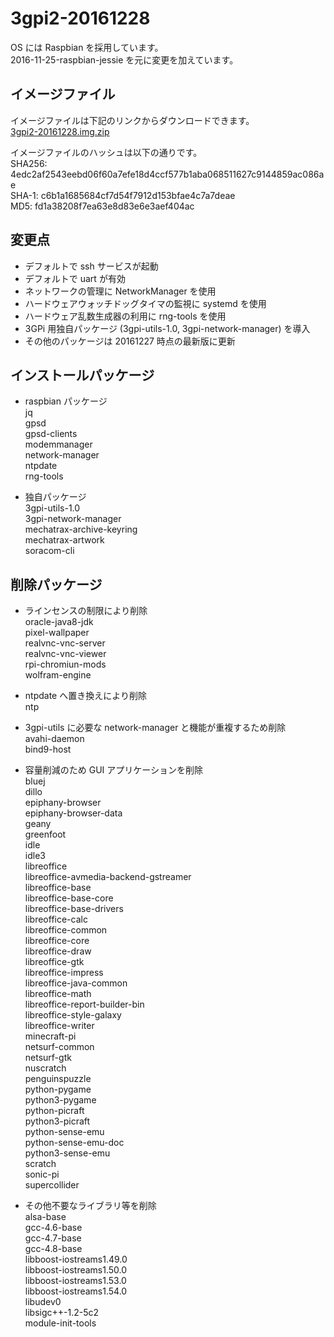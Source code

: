 # 3gpi2-20161228  

OS には Raspbian を採用しています。  
2016-11-25-raspbian-jessie を元に変更を加えています。  

## イメージファイル  
イメージファイルは下記のリンクからダウンロードできます。  
[3gpi2-20161228.img.zip](http://mechatrax.com/data/3gpi/3gpi2-20161228.img.zip)  

イメージファイルのハッシュは以下の通りです。  
SHA256: 4edc2af2543eebd06f60a7efe18d4ccf577b1aba068511627c9144859ac086ae  
SHA-1: c6b1a1685684cf7d54f7912d153bfae4c7a7deae  
MD5: fd1a38208f7ea63e8d83e6e3aef404ac  

## 変更点  
  * デフォルトで ssh サービスが起動  
  * デフォルトで uart が有効  
  * ネットワークの管理に NetworkManager を使用  
  * ハードウェアウォッチドッグタイマの監視に systemd を使用  
  * ハードウェア乱数生成器の利用に rng-tools を使用  
  * 3GPi 用独自パッケージ (3gpi-utils-1.0, 3gpi-network-manager) を導入  
  * その他のパッケージは 20161227 時点の最新版に更新  

## インストールパッケージ  
  * raspbian パッケージ  
    jq  
    gpsd  
    gpsd-clients  
    modemmanager  
    network-manager  
    ntpdate  
    rng-tools  
  
  * 独自パッケージ  
    3gpi-utils-1.0  
    3gpi-network-manager  
    mechatrax-archive-keyring  
    mechatrax-artwork  
    soracom-cli  
  
## 削除パッケージ  
  * ラインセンスの制限により削除  
    oracle-java8-jdk  
    pixel-wallpaper  
    realvnc-vnc-server  
    realvnc-vnc-viewer  
    rpi-chromiun-mods  
    wolfram-engine  
    
  * ntpdate へ置き換えにより削除  
    ntp  
    
  * 3gpi-utils に必要な network-manager と機能が重複するため削除  
    avahi-daemon  
    bind9-host  

  * 容量削減のため GUI アプリケーションを削除  
    bluej  
    dillo  
    epiphany-browser  
    epiphany-browser-data  
    geany  
    greenfoot  
    idle  
    idle3  
    libreoffice  
    libreoffice-avmedia-backend-gstreamer  
    libreoffice-base  
    libreoffice-base-core  
    libreoffice-base-drivers  
    libreoffice-calc  
    libreoffice-common  
    libreoffice-core  
    libreoffice-draw  
    libreoffice-gtk  
    libreoffice-impress  
    libreoffice-java-common  
    libreoffice-math  
    libreoffice-report-builder-bin  
    libreoffice-style-galaxy  
    libreoffice-writer  
    minecraft-pi  
    netsurf-common  
    netsurf-gtk  
    nuscratch  
    penguinspuzzle  
    python-pygame  
    python3-pygame  
    python-picraft  
    python3-picraft  
    python-sense-emu  
    python-sense-emu-doc  
    python3-sense-emu  
    scratch  
    sonic-pi  
    supercollider  
    
  * その他不要なライブラリ等を削除  
    alsa-base  
    gcc-4.6-base  
    gcc-4.7-base  
    gcc-4.8-base  
    libboost-iostreams1.49.0  
    libboost-iostreams1.50.0  
    libboost-iostreams1.53.0  
    libboost-iostreams1.54.0  
    libudev0  
    libsigc++-1.2-5c2  
    module-init-tools  

